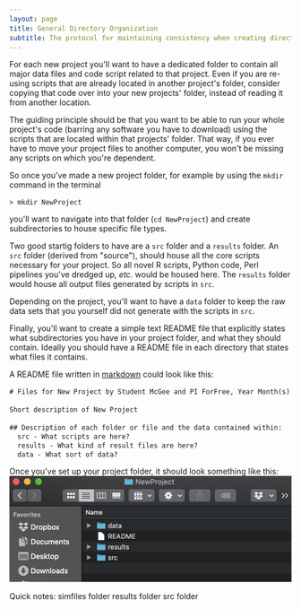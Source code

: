 ```yaml
---
layout: page
title: General Directory Organization
subtitle: The protocol for maintaining consistency when creating directories
---
```


For each new project you'll want to have a dedicated folder to contain all major data files and code script related to that project. Even if you are re-using scripts that are already located in another project's folder, consider copying that code over into your new projects' folder, instead of reading it from another location. 

The guiding principle should be that you want to be able to run your whole project's code (barring any software you have to download) using the scripts that are located within that projects' folder. That way, if you ever have to move your project files to another computer, you won't be missing any scripts on which you're dependent.

So once you've made a new project folder, for example by using the `mkdir` command in the terminal
```
> mkdir NewProject
```
you'll want to navigate into that folder (`cd NewProject`) and create subdirectories to house specific file types. 

Two good startig folders to have are a `src` folder and a `results` folder. An `src` folder (derived from "source"), should house all the core scripts necessary for your project. So all novel R scripts, Python code, Perl pipelines you've dredged up, _etc_. would be housed here. The `results` folder would house all output files generated by scripts in `src`. 

Depending on the project, you'll want to have a `data` folder to keep the raw data sets that you yourself did not generate with the scripts in `src`.

Finally, you'll want to create a simple text README file that explicitly states what subdirectories you have in your project folder, and what they should contain. Ideally you should have a README file in each directory that states what files it contains. 

A README file written in [markdown](https://www.markdownguide.org/cheat-sheet) could look like this: 
```
# Files for New Project by Student McGee and PI ForFree, Year Month(s)

Short description of New Project

## Description of each folder or file and the data contained within:
  src - What scripts are here?
  results - What kind of result files are here?
  data - What sort of data?

```

Once you've set up your project folder, it should look something like this:
![image](https://github.com/DrK-Lo/lotterhoslabprotocols/blob/gh-pages/img/eg_structure.png)



Quick notes:
  simfiles folder
  results folder
  src folder
